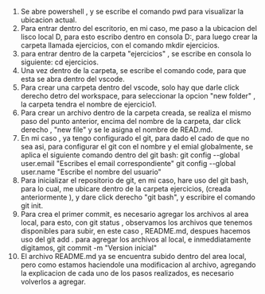 1. Se abre powershell , y se escribe el comando pwd para visualizar la ubicacion actual.
2. Para entrar dentro del escritorio, en mi caso, me paso a la ubicacion del lisco local D, para esto escribo dentro en consola D:, para luego crear la carpeta llamada ejercicios, con el comando mkdir ejercicios.
3. para entrar dentro de la carpeta "ejercicios" , se escribe en consola lo siguiente: cd ejercicios.
4. Una vez dentro de la carpeta, se escribe el comando code, para que esta se abra dentro del vscode.
5. Para crear una carpeta dentro del vscode, solo hay que darle click derecho detro del workspace, para seleccionar la opcion "new folder" , la carpeta tendra el nombre de ejercicio1.
6. Para crear un archivo dentro de la carpeta creada, se realiza el mismo paso del punto anterior, encima del nombre de la carpeta, dar click derecho , "new file" y se le asigna el nombre de READ.md.
7. En mi caso , ya tengo configurado el git, para dado el cado de que no sea asi, para configurar el git con el nombre y el emial globalmente, se aplica el siguiente comando dentro del git bash: 
git config --global user.email "Escribes el email correspondiente"
git config --global user.name "Escribe el nombre del usuario"
8. Para inicializar el repositorio de git, en mi caso, hare uso del git bash, para lo cual, me ubicare dentro de la carpeta ejercicios, (creada anteriormente ), y dare click derecho "git bash", y escribire el comando git init.
9. Para crea el primer commit, es necesario agregar los archivos al area local, para esto, con git status , observamos los archivos que tenemos disponibles para subir, en este caso , README.md, despues hacemos uso del git add . para agregar los archivos al local, e inmeddiatamente digitamos, git commit -m "Version inicial"
10. El archivo README.md ya se encuentra subido dentro del area local, pero como estamos haciendole una modificacion al archivo, agregando la explicacion de cada uno de los pasos realizados, es necesario volverlos a agregar.
